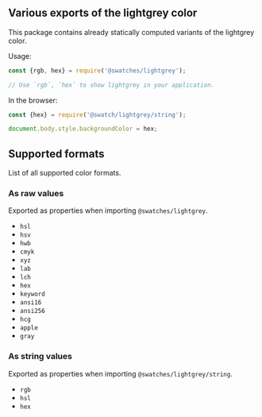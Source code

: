 ## Various exports of the lightgrey color

This package contains already statically computed variants of the lightgrey color.

Usage:
```js
const {rgb, hex} = require('@swatches/lightgrey');

// Use `rgb`, `hex` to show lightgrey in your application.
```

In the browser:
```js
const {hex} = require('@swatch/lightgrey/string');

document.body.style.backgroundColor = hex;
```

## Supported formats


List of all supported color formats.

### As raw values

Exported as properties when importing `@swatches/lightgrey`.

- `hsl`
- `hsv`
- `hwb`
- `cmyk`
- `xyz`
- `lab`
- `lch`
- `hex`
- `keyword`
- `ansi16`
- `ansi256`
- `hcg`
- `apple`
- `gray`

### As string values

Exported as properties when importing `@swatches/lightgrey/string`.

- `rgb`
- `hsl`
- `hex`
